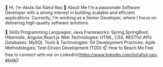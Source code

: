 👋 Hi, I’m Akula Sai Rahul Rao
👀 About Me
I’m a passionate Software Developer with a strong interest in building scalable and efficient applications. Currently, I’m working as a Senior Developer, where I focus on delivering high-quality software solutions.

🌱 Skills
Programming Languages: Java
Frameworks: Spring,SpringBoot, Hibernate, Angular,React.js
Web Technologies: HTML, CSS, RESTful APIs
Databases: MySQL
Tools & Technologies: Git
Development Practices: Agile Methodologies, Test-Driven Development (TDD)
📫 How to Reach Me
Feel free to connect with me on LinkedIn!(https://www.linkedin.com/in/rahul-rao-akula/)
<!---
RahulAkula2885/RahulAkula2885 is a ✨ special ✨ repository because its `README.md` (this file) appears on your GitHub profile.
You can click the Preview link to take a look at your changes.
--->

